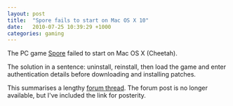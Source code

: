 ```yaml
---
layout: post
title:  "Spore fails to start on Mac OS X 10"
date:   2010-07-25 10:39:29 +1000
categories: gaming
---
```


The PC game [Spore](http://www.spore.com/pc) failed to start on Mac OS X (Cheetah). 

The solution in a sentence: uninstall, reinstall, then load the game and enter authentication details before downloading and installing patches.

This summarises a lengthy [forum thread](http://forums.electronicarts.co.uk/spore-technical-support/810040-spore-fails-start-mac-os-x-10-6-a.html). The forum post is no longer available, but I've included the link for posterity.